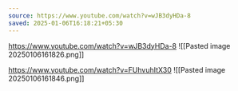 ```yaml
---
source: https://www.youtube.com/watch?v=wJB3dyHDa-8
saved: 2025-01-06T16:18:21+05:30
---
```


https://www.youtube.com/watch?v=wJB3dyHDa-8
![[Pasted image 20250106161826.png]]


https://www.youtube.com/watch?v=FUhvuhItX30
![[Pasted image 20250106161846.png]]
